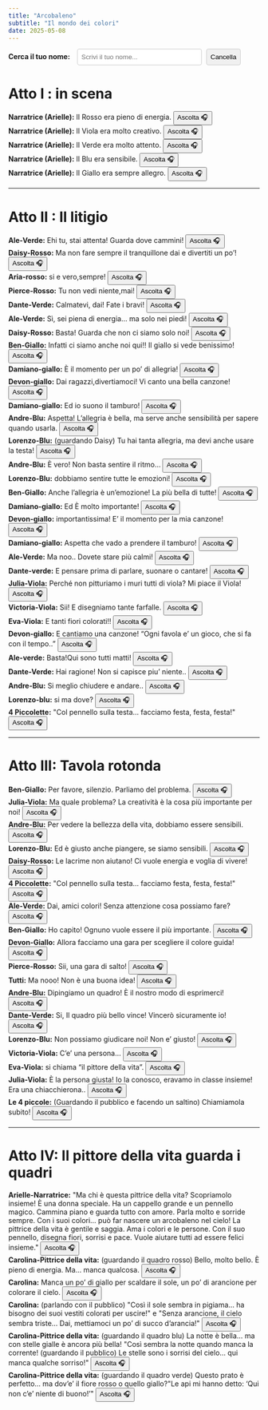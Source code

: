```yaml
---
title: "Arcobaleno"
subtitle: "Il mondo dei colori"
date: 2025-05-08
---
```


<div style="margin-bottom: 20px;">
  <label for="actorSearch" style="font-weight: bold; margin-right: 10px;">Cerca il tuo nome:</label>
  <input type="text" id="actorSearch" placeholder="Scrivi il tuo nome..." style="padding: 8px; width: 250px; border-radius: 4px; border: 1px solid #ccc;">
  <button onclick="clearSearch()" style="margin-left: 5px; padding: 8px; border-radius: 4px; background-color: #f0f0f0; border: 1px solid #ccc;">Cancella</button>
</div>

<script>
  function filterScript() {
    // Get the search input value
    const searchText = document.getElementById('actorSearch').value.toLowerCase();
    
    // Get all actor lines (elements that start with ** and contain :)
    const actorLines = document.querySelectorAll('p');
    
    // Get all section headers (h1 elements)
    const sectionHeaders = document.querySelectorAll('h1');
    const horizontalRules = document.querySelectorAll('hr');
    
    // Always keep section headers visible
    sectionHeaders.forEach(header => {
      header.style.display = 'block';
    });
    
    horizontalRules.forEach(rule => {
      rule.style.display = 'block';
    });
    
    // Filter actor lines
    let visibleLines = 0;
    actorLines.forEach(line => {
      const lineText = line.textContent.toLowerCase();
      
      // Check if this is an actor line (contains ** and :)
      if (lineText.includes(':')) {
        // Check if line contains the search text in the actor name portion
        // Extract the actor name from between ** and :
        const actorMatch = lineText.match(/^(.*?):/);
        
        if (actorMatch && actorMatch[1]) {
          const actorName = actorMatch[1].toLowerCase();
          
          if (searchText === '' || actorName.includes(searchText)) {
            line.style.display = 'block';
            visibleLines++;
          } else {
            line.style.display = 'none';
          }
        }
      } else {
        // Not an actor line, keep it visible if no search
        if (searchText === '') {
          line.style.display = 'block';
        } else {
          line.style.display = 'none';
        }
      }
    });
    
    // Show message if no lines match
    const noResultsMsg = document.getElementById('noResultsMsg');
    if (searchText !== '' && visibleLines === 0) {
      if (!noResultsMsg) {
        const msg = document.createElement('p');
        msg.id = 'noResultsMsg';
        msg.style.color = 'red';
        msg.style.fontWeight = 'bold';
        msg.textContent = 'Nessuna battuta trovata per questo nome.';
        document.getElementById('actorSearch').parentNode.appendChild(msg);
      }
    } else if (noResultsMsg) {
      noResultsMsg.remove();
    }
  }
  
  function clearSearch() {
    document.getElementById('actorSearch').value = '';
    filterScript();
  }
  
  // Add event listener to search input
  document.addEventListener('DOMContentLoaded', function() {
    document.getElementById('actorSearch').addEventListener('keyup', filterScript);
    
    // Initialize to show everything
    filterScript();
  });
</script>

# Atto I : in scena

**Narratrice (Arielle):** Il Rosso era pieno di energia. <a href="https://translate.google.com/?sl=it&tl=en&text=Il%20Rosso%20era%20pieno%20di%20energia.&op=translate" target="_blank"><button>Ascolta 🎧</button></a><br />
**Narratrice (Arielle):** Il Viola era molto creativo. <a href="https://translate.google.com/?sl=it&tl=en&text=Il%20Viola%20era%20molto%20creativo.&op=translate" target="_blank"><button>Ascolta 🎧</button></a><br />
**Narratrice (Arielle):** Il Verde era molto attento. <a href="https://translate.google.com/?sl=it&tl=en&text=Il%20Verde%20era%20molto%20attento.&op=translate" target="_blank"><button>Ascolta 🎧</button></a><br />
**Narratrice (Arielle):** Il Blu era sensibile. <a href="https://translate.google.com/?sl=it&tl=en&text=Il%20Blu%20era%20sensibile.&op=translate" target="_blank"><button>Ascolta 🎧</button></a><br />
**Narratrice (Arielle):** Il Giallo era sempre allegro. <a href="https://translate.google.com/?sl=it&tl=en&text=Il%20Giallo%20era%20sempre%20allegro.&op=translate" target="_blank"><button>Ascolta 🎧</button></a><br />

---

# Atto II : Il litigio

**Ale-Verde:** Ehi tu, stai attenta! Guarda dove cammini! <a href="https://translate.google.com/?sl=it&tl=en&text=Ehi%20tu%2C%20stai%20attenta!%20Guarda%20dove%20cammini!&op=translate" target="_blank"><button>Ascolta 🎧</button></a><br />
**Daisy-Rosso:** Ma non fare sempre il tranquillone dai e divertiti un po’! <a href="https://translate.google.com/?sl=it&tl=en&text=Ma%20non%20fare%20sempre%20il%20tranquillone%20dai%20e%20divertiti%20un%20po%E2%80%99!&op=translate" target="_blank"><button>Ascolta 🎧</button></a><br />
**Aria-rosso:** si e vero,sempre! <a href="https://translate.google.com/?sl=it&tl=en&text=si%60%20e%60%20vero%2Csempre!&op=translate" target="_blank"><button>Ascolta 🎧</button></a><br />
**Pierce-Rosso:** Tu non vedi niente,mai! <a href="https://translate.google.com/?sl=it&tl=en&text=Tu%20non%20vedi%20niente%2Cmai!&op=translate" target="_blank"><button>Ascolta 🎧</button></a><br />
**Dante-Verde:** Calmatevi, dai! Fate i bravi! <a href="https://translate.google.com/?sl=it&tl=en&text=Calmatevi%2C%20dai!%20Fate%20i%20bravi!&op=translate" target="_blank"><button>Ascolta 🎧</button></a><br />
**Ale-Verde:** Sì, sei piena di energia… ma solo nei piedi! <a href="https://translate.google.com/?sl=it&tl=en&text=S%C3%AC%2C%20sei%20piena%20di%20energia%E2%80%A6%20ma%20solo%20nei%20piedi!&op=translate" target="_blank"><button>Ascolta 🎧</button></a><br />
**Daisy-Rosso:** Basta! Guarda che non ci siamo solo noi! <a href="https://translate.google.com/?sl=it&tl=en&text=Basta!%20Guarda%20che%20non%20ci%20siamo%20solo%20noi!&op=translate" target="_blank"><button>Ascolta 🎧</button></a><br />
**Ben-Giallo:** Infatti ci siamo anche noi qui!! Il giallo si vede benissimo! <a href="https://translate.google.com/?sl=it&tl=en&text=Infatti%20ci%20siamo%20anche%20noi%20qui!!%20Il%20giallo%20si%20vede%20benissimo!&op=translate" target="_blank"><button>Ascolta 🎧</button></a><br />
**Damiano-giallo:** È il momento per un po’ di allegria! <a href="https://translate.google.com/?sl=it&tl=en&text=%C3%88%20il%20momento%20per%20un%20po%E2%80%99%20di%20allegria!&op=translate" target="_blank"><button>Ascolta 🎧</button></a><br />
**Devon-giallo:** Dai ragazzi,divertiamoci! Vi canto una bella canzone! <a href="https://translate.google.com/?sl=it&tl=en&text=Dai%20ragazzi%2Cdivertiamoci!%20Vi%20canto%20una%20bella%20canzone!&op=translate" target="_blank"><button>Ascolta 🎧</button></a><br />
**Damiano-giallo:** Ed io suono il tamburo! <a href="https://translate.google.com/?sl=it&tl=en&text=Ed%20io%20suono%20il%20tamburo!&op=translate" target="_blank"><button>Ascolta 🎧</button></a><br />
**Andre-Blu:** Aspetta! L’allegria è bella, ma serve anche sensibilità per sapere quando usarla. <a href="https://translate.google.com/?sl=it&tl=en&text=Aspetta!%20L%E2%80%99allegria%20%C3%A8%20bella%2C%20ma%20serve%20anche%20sensibilit%C3%A0%20per%20sapere%20quando%20usarla.&op=translate" target="_blank"><button>Ascolta 🎧</button></a><br />
**Lorenzo-Blu:** (guardando Daisy) Tu hai tanta allegria, ma devi anche usare la testa! <a href="https://translate.google.com/?sl=it&tl=en&text=Tu%20hai%20tanta%20allegria%2C%20ma%20devi%20anche%20usare%20la%20testa!&op=translate" target="_blank"><button>Ascolta 🎧</button></a><br />
**Andre-Blu:** È vero! Non basta sentire il ritmo… <a href="https://translate.google.com/?sl=it&tl=en&text=%C3%88%20vero!%20Non%20basta%20sentire%20il%20ritmo%E2%80%A6&op=translate" target="_blank"><button>Ascolta 🎧</button></a><br />
**Lorenzo-Blu:** dobbiamo sentire tutte le emozioni! <a href="https://translate.google.com/?sl=it&tl=en&text=dobbiamo%20sentire%20tutte%20le%20emozioni!&op=translate" target="_blank"><button>Ascolta 🎧</button></a><br />
**Ben-Giallo:** Anche l’allegria è un’emozione! La più bella di tutte! <a href="https://translate.google.com/?sl=it&tl=en&text=Anche%20l%E2%80%99allegria%20%C3%A8%20un%E2%80%99emozione!%20La%20pi%C3%B9%20bella%20di%20tutte!&op=translate" target="_blank"><button>Ascolta 🎧</button></a><br />
**Damiano-giallo:** Ed È molto importante! <a href="https://translate.google.com/?sl=it&tl=en&text=Ed%20%C3%88%20molto%20importante!&op=translate" target="_blank"><button>Ascolta 🎧</button></a><br />
**Devon-giallo:** importantissima! E’ il momento per la mia canzone! <a href="https://translate.google.com/?sl=it&tl=en&text=importantissima!%20E%E2%80%99%20il%20momento%20per%20la%20mia%20canzone!&op=translate" target="_blank"><button>Ascolta 🎧</button></a><br />
**Damiano-giallo:** Aspetta che vado a prendere il tamburo! <a href="https://translate.google.com/?sl=it&tl=en&text=Aspetta%20che%20vado%20a%20prendere%20il%20tamburo!&op=translate" target="_blank"><button>Ascolta 🎧</button></a><br />
**Ale-Verde:** Ma noo.. Dovete stare più calmi! <a href="https://translate.google.com/?sl=it&tl=en&text=Ma%20noo..%20Dovete%20stare%20pi%C3%B9%20calmi!&op=translate" target="_blank"><button>Ascolta 🎧</button></a><br />
**Dante-verde:** E pensare prima di parlare, suonare o cantare! <a href="https://translate.google.com/?sl=it&tl=en&text=E%20pensare%20prima%20di%20parlare%2C%20suonare%20o%20cantare!&op=translate" target="_blank"><button>Ascolta 🎧</button></a><br />
**Julia-Viola:** Perché non pitturiamo i muri tutti di viola? Mi piace il Viola! <a href="https://translate.google.com/?sl=it&tl=en&text=Perch%C3%A9%20non%20pitturiamo%20i%20muri%20tutti%20di%20viola%3F%20Mi%20piace%20il%20Viola!&op=translate" target="_blank"><button>Ascolta 🎧</button></a><br />
**Victoria-Viola:** Sii! E disegniamo tante farfalle. <a href="https://translate.google.com/?sl=it&tl=en&text=Sii!%20E%20disegniamo%20tante%20farfalle.&op=translate" target="_blank"><button>Ascolta 🎧</button></a><br />
**Eva-Viola:** E tanti fiori colorati!! <a href="https://translate.google.com/?sl=it&tl=en&text=E%20tanti%20fiori%20colorati!!&op=translate" target="_blank"><button>Ascolta 🎧</button></a><br />
**Devon-giallo:** E cantiamo una canzone! “Ogni favola e’ un gioco, che si fa con il tempo..” <a href="https://translate.google.com/?sl=it&tl=en&text=E%20cantiamo%20una%20canzone!%20%E2%80%9COgni%20favola%20e%E2%80%99%20un%20gioco%2C%20che%20si%20fa%20con%20il%20tempo..%E2%80%9D&op=translate" target="_blank"><button>Ascolta 🎧</button></a><br />
**Ale-verde:** Basta!Qui sono tutti matti! <a href="https://translate.google.com/?sl=it&tl=en&text=Basta!Qui%20sono%20tutti%20matti!&op=translate" target="_blank"><button>Ascolta 🎧</button></a><br />
**Dante-Verde:** Hai ragione! Non si capisce piu’ niente.. <a href="https://translate.google.com/?sl=it&tl=en&text=Hai%20ragione!%20Non%20si%20capisce%20piu%E2%80%99%20niente..&op=translate" target="_blank"><button>Ascolta 🎧</button></a><br />
**Andre-Blu:** Si meglio chiudere e andare.. <a href="https://translate.google.com/?sl=it&tl=en&text=Si%20meglio%20chiudere%20e%20andare..&op=translate" target="_blank"><button>Ascolta 🎧</button></a><br />
**Lorenzo-blu:** si ma dove? <a href="https://translate.google.com/?sl=it&tl=en&text=si%20ma%20dove%3F&op=translate" target="_blank"><button>Ascolta 🎧</button></a><br />
**4 Piccolette:** "Col pennello sulla testa… facciamo festa, festa, festa!" <a href="https://translate.google.com/?sl=it&tl=en&text=%22Col%20pennello%20sulla%20testa%E2%80%A6%20facciamo%20festa%2C%20festa%2C%20festa!%22&op=translate" target="_blank"><button>Ascolta 🎧</button></a><br />

---

# Atto III: Tavola rotonda

**Ben-Giallo:** Per favore, silenzio. Parliamo del problema. <a href="https://translate.google.com/?sl=it&tl=en&text=Per%20favore%2C%20silenzio.%20Parliamo%20del%20problema.&op=translate" target="_blank"><button>Ascolta 🎧</button></a><br />
**Julia-Viola:** Ma quale problema? La creatività è la cosa più importante per noi! <a href="https://translate.google.com/?sl=it&tl=en&text=Ma%20quale%20problema%3F%20La%20creativit%C3%A0%20%C3%A8%20la%20cosa%20pi%C3%B9%20importante%20per%20noi!&op=translate" target="_blank"><button>Ascolta 🎧</button></a><br />
**Andre-Blu:** Per vedere la bellezza della vita, dobbiamo essere sensibili. <a href="https://translate.google.com/?sl=it&tl=en&text=Per%20vedere%20la%20bellezza%20della%20vita%2C%20dobbiamo%20essere%20sensibili.&op=translate" target="_blank"><button>Ascolta 🎧</button></a><br />
**Lorenzo-Blu:** Ed è giusto anche piangere, se siamo sensibili. <a href="https://translate.google.com/?sl=it&tl=en&text=Ed%20%C3%A8%20giusto%20anche%20piangere%2C%20se%20siamo%20sensibili.&op=translate" target="_blank"><button>Ascolta 🎧</button></a><br />
**Daisy-Rosso:** Le lacrime non aiutano! Ci vuole energia e voglia di vivere! <a href="https://translate.google.com/?sl=it&tl=en&text=Le%20lacrime%20non%20aiutano!%20Ci%20vuole%20energia%20e%20voglia%20di%20vivere!&op=translate" target="_blank"><button>Ascolta 🎧</button></a><br />
**4 Piccolette:** "Col pennello sulla testa… facciamo festa, festa, festa!" <a href="https://translate.google.com/?sl=it&tl=en&text=%22Col%20pennello%20sulla%20testa%E2%80%A6%20facciamo%20festa%2C%20festa%2C%20festa!%22&op=translate" target="_blank"><button>Ascolta 🎧</button></a><br />
**Ale-Verde:** Dai, amici colori! Senza attenzione cosa possiamo fare? <a href="https://translate.google.com/?sl=it&tl=en&text=Dai%2C%20amici%20colori!%20Senza%20attenzione%20cosa%20possiamo%20fare%3F&op=translate" target="_blank"><button>Ascolta 🎧</button></a><br />
**Ben-Giallo:** Ho capito! Ognuno vuole essere il più importante. <a href="https://translate.google.com/?sl=it&tl=en&text=Ho%20capito!%20Ognuno%20vuole%20essere%20il%20pi%C3%B9%20importante.&op=translate" target="_blank"><button>Ascolta 🎧</button></a><br />
**Devon-Giallo:** Allora facciamo una gara per scegliere il colore guida! <a href="https://translate.google.com/?sl=it&tl=en&text=Allora%20facciamo%20una%20gara%20per%20scegliere%20il%20colore%20guida!&op=translate" target="_blank"><button>Ascolta 🎧</button></a><br />
**Pierce-Rosso:** Sii, una gara di salto! <a href="https://translate.google.com/?sl=it&tl=en&text=Sii%2C%20una%20gara%20di%20salto!&op=translate" target="_blank"><button>Ascolta 🎧</button></a><br />
**Tutti:** Ma nooo! Non è una buona idea! <a href="https://translate.google.com/?sl=it&tl=en&text=Ma%20nooo!%20Non%20%C3%A8%20una%20buona%20idea!&op=translate" target="_blank"><button>Ascolta 🎧</button></a><br />
**Andre-Blu:** Dipingiamo un quadro! È il nostro modo di esprimerci! <a href="https://translate.google.com/?sl=it&tl=en&text=Dipingiamo%20un%20quadro!%20%C3%88%20il%20nostro%20modo%20di%20esprimerci!&op=translate" target="_blank"><button>Ascolta 🎧</button></a><br />
**Dante-Verde:** Si, Il quadro più bello vince! Vincerò sicuramente io! <a href="https://translate.google.com/?sl=it&tl=en&text=Si%2C%20Il%20quadro%20pi%C3%B9%20bello%20vince!%20Vincer%C3%B2%20sicuramente%20io!&op=translate" target="_blank"><button>Ascolta 🎧</button></a><br />
**Lorenzo-Blu:** Non possiamo giudicare noi! Non e’ giusto! <a href="https://translate.google.com/?sl=it&tl=en&text=Non%20possiamo%20giudicare%20noi!%20Non%20e%E2%80%99%20giusto!&op=translate" target="_blank"><button>Ascolta 🎧</button></a><br />
**Victoria-Viola:** C’e’ una persona… <a href="https://translate.google.com/?sl=it&tl=en&text=C%E2%80%99e%E2%80%99%20una%20persona%E2%80%A6&op=translate" target="_blank"><button>Ascolta 🎧</button></a><br />
**Eva-Viola:** si chiama “il pittore della vita”. <a href="https://translate.google.com/?sl=it&tl=en&text=si%20chiama%20%E2%80%9Cil%20pittore%20della%20vita%E2%80%9D.&op=translate" target="_blank"><button>Ascolta 🎧</button></a><br />
**Julia-Viola:** È la persona giusta! Io la conosco, eravamo in classe insieme! Era una chiacchierona.. <a href="https://translate.google.com/?sl=it&tl=en&text=%C3%88%20la%20persona%20giusta!%20Io%20la%20conosco%2C%20eravamo%20in%20classe%20insieme!%20Era%20una%20chiacchierona..&op=translate" target="_blank"><button>Ascolta 🎧</button></a><br />
**Le 4 piccole:** (Guardando il pubblico e facendo un saltino) Chiamiamola subito! <a href="https://translate.google.com/?sl=it&tl=en&text=Chiamiamola%20subito!&op=translate" target="_blank"><button>Ascolta 🎧</button></a><br />

---

# Atto IV: Il pittore della vita guarda i quadri

**Arielle-Narratrice:** "Ma chi è questa pittrice della vita? Scopriamolo insieme! È una donna speciale. Ha un cappello grande e un pennello magico. Cammina piano e guarda tutto con amore. Parla molto e sorride sempre. Con i suoi colori… può far nascere un arcobaleno nel cielo! La pittrice della vita è gentile e saggia. Ama i colori e le persone. Con il suo pennello, disegna fiori, sorrisi e pace. Vuole aiutare tutti ad essere felici insieme." <a href="https://translate.google.com/?sl=it&tl=en&text=%22Ma%20chi%20%C3%A8%20questa%20pittrice%20della%20vita%3F%20Scopriamolo%20insieme!%20%C3%88%20una%20donna%20speciale.%20Ha%20un%20cappello%20grande%20e%20un%20pennello%20magico.%20Cammina%20piano%20e%20guarda%20tutto%20con%20amore.%20Parla%20molto%20e%20sorride%20sempre.%20Con%20i%20suoi%20colori%E2%80%A6%20pu%C3%B2%20far%20nascere%20un%20arcobaleno%20nel%20cielo!%20La%20pittrice%20della%20vita%20%C3%A8%20gentile%20e%20saggia.%20Ama%20i%20colori%20e%20le%20persone.%20Con%20il%20suo%20pennello%2C%20disegna%20fiori%2C%20sorrisi%20e%20pace.%20Vuole%20aiutare%20tutti%20ad%20essere%20felici%20insieme.%22&op=translate" target="_blank"><button>Ascolta 🎧</button></a><br />
**Carolina-Pittrice della vita:** (guardando il quadro rosso) Bello, molto bello. È pieno di energia. Ma… manca qualcosa. <a href="https://translate.google.com/?sl=it&tl=en&text=Bello%2C%20molto%20bello.%20%C3%88%20pieno%20di%20energia.%20Ma%E2%80%A6%20manca%20qualcosa.&op=translate" target="_blank"><button>Ascolta 🎧</button></a><br />
**Carolina:** Manca un po’ di giallo per scaldare il sole, un po’ di arancione per colorare il cielo. <a href="https://translate.google.com/?sl=it&tl=en&text=Manca%20un%20po%E2%80%99%20di%20giallo%20per%20scaldare%20il%20sole%2C%20un%20po%E2%80%99%20di%20arancione%20per%20colorare%20il%20cielo.&op=translate" target="_blank"><button>Ascolta 🎧</button></a><br />
**Carolina:** (parlando con il pubblico) "Così il sole sembra in pigiama… ha bisogno dei suoi vestiti colorati per uscire!" e "Senza arancione, il cielo sembra triste… Dai, mettiamoci un po’ di succo d’arancia!" <a href="https://translate.google.com/?sl=it&tl=en&text=%22Cos%C3%AC%20il%20sole%20sembra%20in%20pigiama%E2%80%A6%20ha%20bisogno%20dei%20suoi%20vestiti%20colorati%20per%20uscire!%22%20e%20%22Senza%20arancione%2C%20il%20cielo%20sembra%20triste%E2%80%A6%20Dai%2C%20mettiamoci%20un%20po%E2%80%99%20di%20succo%20d%E2%80%99arancia!%22&op=translate" target="_blank"><button>Ascolta 🎧</button></a><br />
**Carolina-Pittrice della vita:** (guardando il quadro blu) La notte è bella… ma con stelle gialle è ancora più bella! "Così sembra la notte quando manca la corrente! (guardando il pubblico) Le stelle sono i sorrisi del cielo… qui manca qualche sorriso!" <a href="https://translate.google.com/?sl=it&tl=en&text=La%20notte%20%C3%A8%20bella%E2%80%A6%20ma%20con%20stelle%20gialle%20%C3%A8%20ancora%20pi%C3%B9%20bella!%20%22Cos%C3%AC%20sembra%20la%20notte%20quando%20manca%20la%20corrente!%20(guardando%20il%20pubblico)%20Le%20stelle%20sono%20i%20sorrisi%20del%20cielo%E2%80%A6%20qui%20manca%20qualche%20sorriso!%22&op=translate" target="_blank"><button>Ascolta 🎧</button></a><br />
**Carolina-Pittrice della vita:** (guardando il quadro verde) Questo prato è perfetto… ma dov’e’ il fiore rosso o quello giallo?"Le api mi hanno detto: ‘Qui non c’e’ niente di buono!’" <a href="https://translate.google.com/?sl=it&tl=en&text=Questo%20prato%20%C3%A8%20perfetto%E2%80%A6%20ma%20dov%E2%80%99e%E2%80%99%20il%20fiore%20rosso%20o%20quello%20giallo%3F%22Le%20api%20mi%20hanno%20detto%3A%20%E2%80%98Qui%20non%20c%E2%80%99e%E2%80%99%20niente%20di%20buono!%E2%80%99%22&op=translate" target="_blank"><button>Ascolta 🎧</button></a><br />